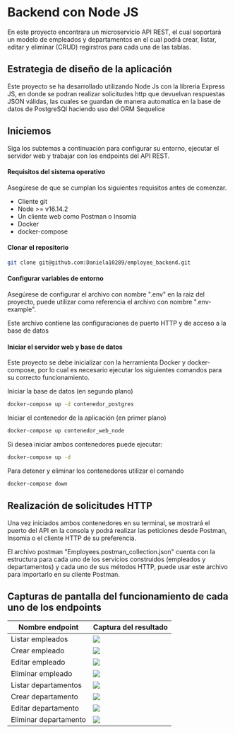 # Backend con Node JS

En este proyecto encontrara un microservicio API REST, el cual soportará un modelo de empleados y departamentos en el cual podrá crear, listar, editar y eliminar (CRUD) regirstros para cada una de las tablas.

## Estrategia de diseño de la aplicación

Este proyecto se ha desarrollado utilizando Node Js con la libreria Express JS, en donde se podran realizar solicitudes http que devuelvan respuestas JSON válidas, las cuales se guardan de manera automatica en la base de datos de PostgreSQl haciendo uso del ORM Sequelice

## Iniciemos

Siga los subtemas a continuación para configurar su entorno, ejecutar el servidor web y trabajar con los endpoints del API REST.

#### Requisitos del sistema operativo
Asegúrese de que se cumplan los siguientes requisitos antes de comenzar.

- Cliente git
- Node >= v16.14.2
- Un cliente web como Postman o Insomia
- Docker
- docker-compose

#### Clonar el repositorio

```sh
git clone git@github.com:Daniela10289/employee_backend.git
```

#### Configurar variables de entorno

Asegúrese de configurar el archivo con nombre ".env" en la raiz del proyecto, puede utilizar como referencia el archivo con nombre ".env-example".

Este archivo contiene las configuraciones de puerto HTTP y de acceso a la base de datos

#### Iniciar el servidor web y base de datos

Este proyecto se debe inicializar con la herramienta Docker y docker-compose, por lo cual es necesario ejecutar los siguientes comandos para su correcto funcionamiento.

Iniciar la base de datos (en segundo plano)
```sh
docker-compose up -d contenedor_postgres
```
Iniciar el contenedor de la aplicación (en primer plano)
```sh
docker-compose up contenedor_web_node
``` 

Si desea iniciar ambos contenedores puede ejecutar:

```sh
docker-compose up -d
``` 

Para detener y eliminar los contenedores utilizar el comando

```sh
docker-compose down
``` 

## Realización de solicitudes HTTP

Una vez iniciados ambos contenedores en su terminal, se mostrará el puerto del API en la consola y podrá realizar las peticiones desde Postman, Insomia o el cliente HTTP de su preferencia.

El archivo postman "Employees.postman_collection.json" cuenta con la estructura para cada uno de los servicios construidos (empleados y departamentos) y cada uno de sus métodos HTTP, puede usar este archivo para importarlo en su cliente Postman.   

## Capturas de pantalla del funcionamiento de cada uno de los endpoints

| Nombre endpoint | Captura del resultado |
| ------ | ------ |
| Listar empleados | ![](docs/assets/listar_empleados.png) |
| Crear empleado | ![](docs/assets/crear_empleado.png) |
| Editar empleado | ![](docs/assets/editar_empleado.png) |
| Eliminar empleado | ![](docs/assets/eliminar_empleado.png) |
| Listar departamentos | ![](docs/assets/listar_departamentos.png) |
| Crear departamento | ![](docs/assets/crear_departamento.png) |
| Editar departamento | ![](docs/assets/editar_departamento.png) |
| Eliminar departamento | ![](docs/assets/eliminar_departamento.png) |
